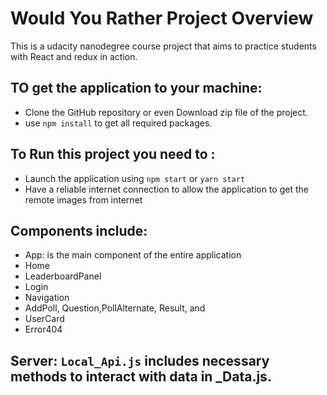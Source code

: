 # Would You Rather Project Overview

This is a udacity nanodegree course project that aims to practice students with React and redux in action.

## TO get the application to your machine:

- Clone the GitHub repository or even Download zip file of the project.
- use `npm install` to get all required packages.

## To Run this project you need to :

- Launch the application using `npm start` or `yarn start`
- Have a reliable internet connection to allow the application to get the remote images from internet

## Components include:

- App: is the main component of the entire application
- Home
- LeaderboardPanel
- Login
- Navigation
- AddPoll, Question,PollAlternate, Result, and
- UserCard
- Error404

## Server: `Local_Api.js` includes necessary methods to interact with data in \_Data.js.
